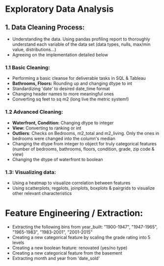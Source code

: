 # Exploratory Data Analysis

## 1. Data Cleaning Process:
- Understanding the data. Using pandas profiling report to thoroughly understand each variable of the data set (data types, nulls, max/min value, distributions...)
- Agreeing on the implementation detailed below

### 1.1 Basic Cleaning:
- Performing a basic cleanse for deliverable tasks in SQL & Tableau
- **Bathrooms, Floors:** Rounding up and changing dtype to int
- Standardizing 'date' to desired date_time format
- Changing header names to more meaningful ones
- Converting sq feet to sq m2 (long live the metric system!)

### 1.2 Advanced Cleaning:
- **Waterfront, Condition:** Changing dtype to integer
- **View:** Converting to ranking or int
- **Outliers**: Checks on Bedrooms, m2_total and m2_living. Only the ones in bedrooms were changed into the column's median
- Changing the dtype from integer to object for truly categorical features (number of bedrooms, bathrooms, floors, condition, grade, zip code & view)
- Changing the dtype of waterfront to boolean

### 1.3: Visualizing data:
- Using a heatmap to visualize correlation between features
- Using scatterplots, regplots, joinplots, boxplots & pairgrids to visualize other relevant characteristics

# Feature Engineering / Extraction:
- Extracting the following bins from year_built: "1900-1947", "1947-1965", "1965-1983", "1983-2001", "2001-2015"
- Creating a new categorical feature by scaling the grade rating into 5 levels
- Creating a new boolean feature: renovated (yes/no type)
- Creating a new categorical feature from the basement
- Extracting month and year from 'date_sold'
